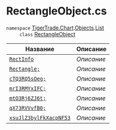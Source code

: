 
# RectangleObject.cs
`namespace` [TigerTrade.Chart](../../../../TigerTrade.Chart.md).[Objects](../../../../TigerTrade.Chart/Objects.md).[List](../../../../TigerTrade.Chart/Objects/List.md)  
&nbsp;&nbsp;&nbsp;&nbsp;&nbsp;&nbsp;&nbsp;&nbsp;&nbsp;`class` [RectangleObject](../RectangleObject.cs.md)

| Название | Описание |
| --- | --- |
| [`RectInfo`](./Свойства/RectInfo.md) | *Описание* |
| [`Rectangle;`](./Свойства/Rectangle;.md) | *Описание* |
| [`cTQ3RQ5sOeg;`](./Свойства/cTQ3RQ5sOeg;.md) | *Описание* |
| [`mrI3RMYxIFC;`](./Свойства/mrI3RMYxIFC;.md) | *Описание* |
| [`mtO3Rj6ZJ6t;`](./Свойства/mtO3Rj6ZJ6t;.md) | *Описание* |
| [`qX73RVVvfB0;`](./Свойства/qX73RVVvfB0;.md) | *Описание* |
| [`xsuJlZ3bylFkXacpNF53`](./Свойства/xsuJlZ3bylFkXacpNF53.md) | *Описание* |

